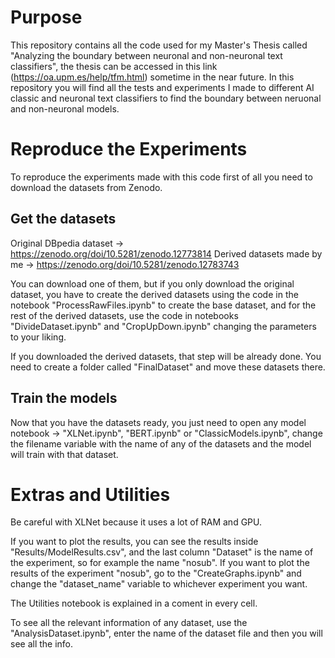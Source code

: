 # Purpose
This repository contains all the code used for my Master's Thesis called "Analyzing the boundary between neuronal and non-neuronal text classifiers", the thesis can be accessed in this link (https://oa.upm.es/help/tfm.html) sometime in the near future.
In this repository you will find all the tests and experiments I made to different AI classic and neuronal text classifiers to find the boundary between neruonal and non-neuronal models.

# Reproduce the Experiments

To reproduce the experiments made with this code first of all you need to download the datasets from Zenodo.

## Get the datasets
Original DBpedia dataset -> https://zenodo.org/doi/10.5281/zenodo.12773814
Derived datasets made by me -> https://zenodo.org/doi/10.5281/zenodo.12783743

You can download one of them, but if you only download the original dataset, you have to create the derived datasets using the code in the notebook "ProcessRawFiles.ipynb" to create the base dataset, and for the rest of the derived datasets, use the code in notebooks "DivideDataset.ipynb" and "CropUpDown.ipynb" changing the parameters to your liking.

If you downloaded the derived datasets, that step will be already done. You need to create a folder called "FinalDataset" and move these datasets there.

## Train the models

Now that you have the datasets ready, you just need to open any model notebook -> "XLNet.ipynb", "BERT.ipynb" or "ClassicModels.ipynb", change the filename variable with the name of any of the datasets and the model will train with that dataset.

# Extras and Utilities

Be careful with XLNet because it uses a lot of RAM and GPU.

If you want to plot the results, you can see the results inside "Results/ModelResults.csv", and the last column "Dataset" is the name of the experiment, so for example the name "nosub". If you want to plot the results of the experiment "nosub", go to the "CreateGraphs.ipynb" and change the "dataset_name" variable to whichever experiment you want.

The Utilities notebook is explained in a coment in every cell.

To see all the relevant information of any dataset, use the "AnalysisDataset.ipynb", enter the name of the dataset file and then you will see all the info.